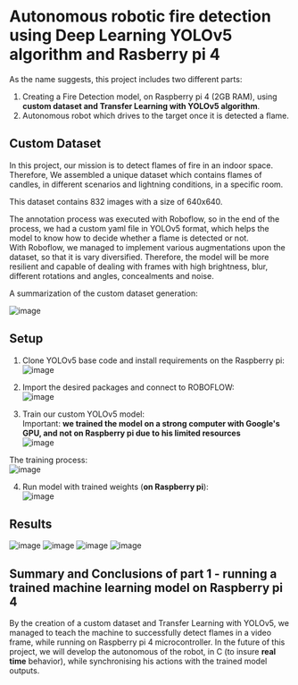 # Autonomous robotic fire detection using Deep Learning YOLOv5 algorithm and Rasberry pi 4

As the name suggests, this project includes two different parts:<br>
1. Creating a Fire Detection model, on Raspberry pi 4 (2GB RAM), using **custom dataset and Transfer Learning with YOLOv5 algorithm**.
2. Autonomous robot which drives to the target once it is detected a flame.<br>


## Custom Dataset

In this project, our mission is to detect flames of fire in an indoor space.
Therefore, We assembled a unique dataset which contains flames of candles, in different scenarios and lightning conditions, in a specific room.

This dataset contains 832 images with a size of 640x640.<br>

The annotation process was executed with Roboflow, so in the end of the process, we had a custom yaml file in YOLOv5 format, which helps the model to know how to decide whether a flame is detected or not.<br>
With Roboflow, we managed to implement various augmentations upon the dataset, so that it is vary diversified.
Therefore, the model will be more resilient and capable of dealing with frames with high brightness, blur, different rotations and angles, concealments and noise.  

A summarization of the custom dataset generation:<br>

![image](https://github.com/AvivShuster/Fire-Detection-Final-Project/assets/121958931/9f9265f0-eddb-4265-bdca-b0fdf124e777)

## Setup

1. Clone YOLOv5 base code and install requirements on the Raspberry pi:<br>
![image](https://user-images.githubusercontent.com/121958931/220930034-1bab3649-2123-40ce-bb31-117c3a29f37b.png)

2. Import the desired packages and connect to ROBOFLOW:<br>
![image](https://user-images.githubusercontent.com/121958931/220946259-a0781378-2e15-425e-a6b9-efd684b4fdde.png)

3. Train our custom YOLOv5 model:<br>
Important: **we trained the model on a strong computer with Google's GPU, and not on Raspberry pi due to his limited resources**<br>
![image](https://github.com/AvivShuster/Fire-Detection-Final-Project/assets/121958931/6bfd1038-81f2-4f1e-9d89-7d92adc1dcb8)

The training process:<br>
![image](https://github.com/AvivShuster/Fire-Detection-Final-Project/assets/121958931/9f56abd9-2401-44c2-a1c6-af85f3352a87)

4. Run model with trained weights (**on Raspberry pi**):<br>
![image](https://github.com/AvivShuster/Fire-Detection-Final-Project/assets/121958931/89351613-3a21-470f-83b5-061b9720e174)

## Results

![image](https://user-images.githubusercontent.com/121958931/220947210-6b664c42-1d42-4260-a4e3-e24b28288e21.png)
![image](https://user-images.githubusercontent.com/121958931/220947632-8951a910-a224-4ee4-bdf3-617c51f06733.png)
![image](https://user-images.githubusercontent.com/121958931/220947843-2894b777-cb2c-4bbf-9e4d-ebe4375aed00.png)
![image](https://user-images.githubusercontent.com/121958931/220947999-b8e73ff6-cad7-4a20-9674-24c089ca4f37.png)

## Summary and Conclusions of part 1 - running a trained machine learning model on Raspberry pi 4

By the creation of a custom dataset and Transfer Learning with YOLOv5, we managed to teach the machine to successfully detect flames in a video frame, while running on Raspberry pi 4 microcontroller.
In the future of this project, we will develop the autonomous of the robot, in C  (to insure **real time** behavior), while synchronising his actions with the trained model outputs.

